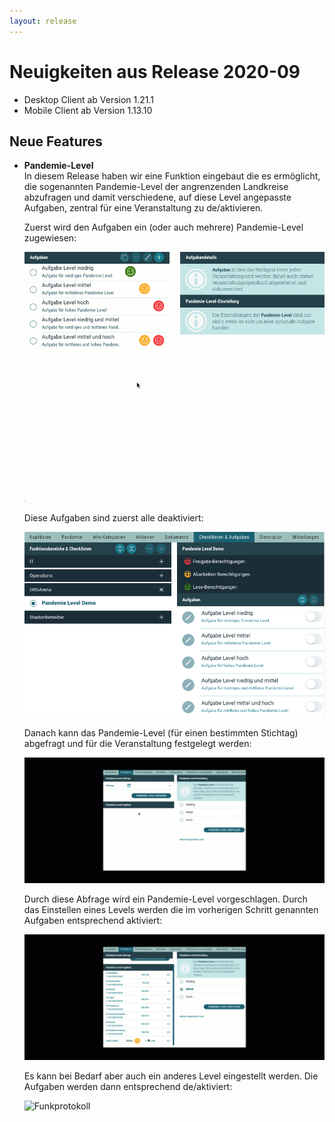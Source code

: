 ```yaml
---
layout: release
---
```


# Neuigkeiten aus Release 2020-09

* Desktop Client ab Version 1.21.1
* Mobile Client ab Version 1.13.10

## Neue Features

- **Pandemie-Level** <br>
In diesem Release haben wir eine Funktion eingebaut die es ermöglicht, die sogenannten Pandemie-Level der angrenzenden Landkreise abzufragen und damit verschiedene, auf diese Level angepasste Aufgaben, zentral für eine Veranstaltung zu de/aktivieren. 

    Zuerst wird den Aufgaben ein (oder auch mehrere) Pandemie-Level zugewiesen:
  
  ![Funkprotokoll](Bilder/aufgabe_level_einstellen.gif)
  
    Diese Aufgaben sind zuerst alle deaktiviert:
    
  ![Funkprotokoll](Bilder/aufgaben_deaktiviert.png)
  
    Danach kann das Pandemie-Level (für einen bestimmten Stichtag) abgefragt und für die Veranstaltung festgelegt werden:
    
  ![Funkprotokoll](Bilder/level_abfragen.gif)   
  
    Durch diese Abfrage wird ein Pandemie-Level vorgeschlagen. Durch das Einstellen eines Levels werden die im vorherigen Schritt genannten Aufgaben entsprechend aktiviert:

  ![Funkprotokoll](Bilder/vorgeschlagenen_level_einstellen.gif)
  
    Es kann bei Bedarf aber auch ein anderes Level eingestellt werden. Die Aufgaben werden dann entsprechend de/aktiviert:
  
  ![Funkprotokoll](Bilder/andere_level_einstellen.gif)   
